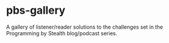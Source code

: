 # pbs-gallery
A gallery of listener/reader solutions to the challenges set in the Programming by Stealth blog/podcast series.
